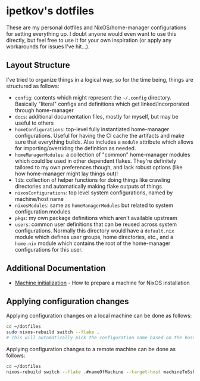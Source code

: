 # ipetkov's dotfiles

These are my personal dotfiles and NixOS/home-manager configurations for
setting everything up. I doubt anyone would even want to use this directly,
but feel free to use it for your own inspiration (or apply any workarounds for
issues I've hit...).

## Layout Structure

I've tried to organize things in a logical way, so for the time being,
things are structured as follows:

* `config`: contents which might represent the `~/.config` directory. Basically
"literal" configs and definitions which get linked/incorporated through home-manager
* `docs`: additional documentation files, mostly for myself, but may be useful to others
* `homeConfigurations`: top-level fully instantiated home-manager
  configurations. Useful for having the CI cache the artifacts and make sure
  that everything builds. Also includes a `module` attribute which allows for
  importing/overriding the definition as needed.
* `homeManagerModules`: a collection of "common" home-manager modules which could be used
in other dependent flakes. They're definitely tailored to my own preferences though, and lack
robust options (like how home-manager might lay things out)!
* `lib`: collection of helper functions for doing things like crawling
directories and automatically making flake outputs of things
* `nixosConfigurations`: top level system configurations, named by machine/host name
* `nixosModules`: same as `homeManagerModules` but related to system configuration modules
* `pkgs`: my own package definitions which aren't available upstream
* `users`: common user definitions that can be reused across system configurations.
Normally this directory would have a `default.nix` module which defines user groups,
home directories, etc., and a `home.nix` module which contains the root of the
home-manager configurations for this user.

## Additional Documentation
* [Machine initialization](./docs/machine_init.md) - How to prepare a machine for NixOS installation

## Applying configuration changes

Applying configuration changes on a local machine can be done as follows:

```sh
cd ~/dotfiles
sudo nixos-rebuild switch --flake .
# This will automatically pick the configuration name based on the hostname
```

Applying configuration changes to a remote machine can be done as follows:

```sh
cd ~/dotfiles
nixos-rebuild switch --flake .#nameOfMachine --target-host machineToSshInto --use-remote-sudo
```
